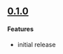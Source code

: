 ## [0.1.0](https://github.com/unassert-js/swc-plugin-unassert/releases/tag/v0.1.0)

#### Features

  * initial release
